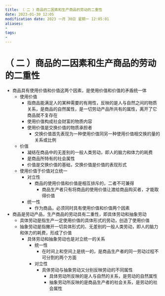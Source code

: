```yaml
---
title: （ 二 ）商品的二因素和生产商品的劳动的二重性
date: 2023-01-30 12:05
modification date: 2023 一月 30日 星期一 12:05:01
aliases: 
- 
tags: 
- 
---
```


# （ 二 ）商品的二因素和生产商品的劳动的二重性

- 商品具有使用价值和价值这两个因素，是使用价值和价值的矛盾统一体
	- 使用价值
		- 指商品能满足人的某种需要的有用性，反映的是人与自然之间的物质关系，是商品的自然属性，是一切劳动产品所共有的属性，离开了它商品就不复存在
		- 使用价值构成社会财富的物质内容
		- 使用价值是交换价值的物质承担者
			- 交换价值首先表现为一种使用价值同另一种使用价值相交换的量的关系或比例
	- 价值
		- 凝结在商品中的无差别的一般人类劳动，即人的脑力和体力的耗费
		- 是商品所特有的社会属性
		- 价值是交换价值的基础，交换价值是价值的表现形式
	- 使用价值于价值对立统一
		- 对立性
			- 商品的使用价值和价值是相互排斥的，二者不可兼得
				- 商品生产者只有将商品的使用价值让渡给商品购买者，才能取得价值
		- 统一性
			- 作为商品，必须同时具有使用价值和价值两个因素
- 商品是劳动产品，生产商品的劳动具有二重性，即具体劳动和抽象劳动
	- 具体劳动是指生产一定使用价值的具体形式的劳动，创造了使用价值
	- 抽象劳动是指撇开一切具体形式的、无差别的一般人类劳动，即人的脑力和体力的耗费，形成了价值
		- 具体劳动和抽象劳动也是对立统一的关系
			- 统一性
				- 在时间上和空间上是统一的，是商品生产者的同一劳动过程不可分割的两个方面
			- 对立性
				- 具体劳动与抽象劳动又分别反映劳动的不同属性
					- 具体劳动所反映的是人与自然的关系，是劳动的自然属性
					- 抽象劳动所反映的是商品生产者的社会关系，是劳动的社会属性